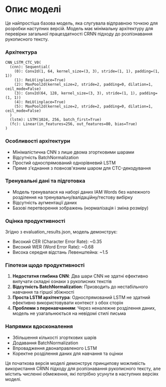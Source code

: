# Опис моделі

Це найпростіша базова модель, яка слугувала відправною точкою для розробки наступних версій. Модель має мінімальну архітектуру для перевірки загальної працездатності CRNN підходу до розпізнавання рукописного тексту.

### Архітектура

```
CNN_LSTM_CTC_V0(
  (cnn): Sequential(
    (0): Conv2d(1, 64, kernel_size=(3, 3), stride=(1, 1), padding=(1, 1))
    (1): ReLU(inplace=True)
    (2): MaxPool2d(kernel_size=2, stride=2, padding=0, dilation=1, ceil_mode=False)
    (3): Conv2d(64, 128, kernel_size=(3, 3), stride=(1, 1), padding=(1, 1))
    (4): ReLU(inplace=True)
    (5): MaxPool2d(kernel_size=2, stride=2, padding=0, dilation=1, ceil_mode=False)
  )
  (lstm): LSTM(1024, 256, batch_first=True)
  (fc): Linear(in_features=256, out_features=80, bias=True)
)
```

### Особливості архітектури
- Мінімалістична CNN з лише двома згортковими шарами
- Відсутність BatchNormalization
- Простий односпрямований однорівневий LSTM
- Пряме з'єднання з повнозв'язним шаром для CTC-декодування

### Тренувальні дані та підготовка
- Модель тренувалася на наборі даних IAM Words без належного розділення на тренувальну/валідаційну/тестову вибірку
- Відсутність аугментації даних
- Базові перетворення зображень (нормалізація і зміна розміру)

### Оцінка продуктивності
Згідно з evaluation_results.json, модель демонструє:
- Високий CER (Character Error Rate): ~0.35
- Високий WER (Word Error Rate): ~0.68
- Висока середня відстань Левенштейна: ~1.5

### Гіпотези щодо продуктивності
1. **Недостатня глибина CNN**: Два шари CNN не здатні ефективно вилучати складні ознаки з рукописних текстів
2. **Відсутність BatchNormalization**: Призводить до нестабільного навчання та гіршої збіжності
3. **Проста LSTM архітектура**: Односпрямований LSTM не здатний ефективно використовувати контекст з обох сторін
4. **Проблеми з перенавчанням**: Через неналежне розділення даних, модель не узагальнюється на невідомі стилі письма

### Напрямки вдосконалення
- Збільшення кількості згорткових шарів
- Додавання BatchNormalization
- Впровадження двонаправленого LSTM
- Коректне розділення даних для навчання та оцінки

Ця початкова версія моделі демонструє принципову можливість використання CRNN підходу для розпізнавання рукописного тексту, але містить численні обмеження, які потрібно усунути в наступних версіях моделі.